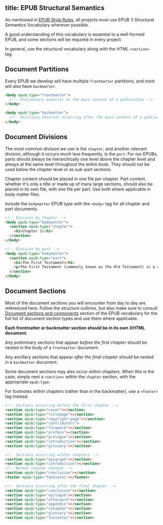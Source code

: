 title: EPUB Structural Semantics
---

As mentioned in [EPUB Style Rules](epub_style.html), all projects must use EPUB 3 Structural Semantics Vocabulary wherever possible.

A good understanding of this vocabulary is essential to a well-formed EPUB, and some sections will be required in every project.

In general, use the structural vocabulary along with the HTML `<section>` tag.

## Document Partitions

Every EPUB we develop will have multiple `frontmatter` partitions, and most will also have `backmatter`.

```html
<body epub:type="frontmatter">
  <!-- Preliminary material to the main content of a publication -->
</body>

<body epub:type="backmatter">
  <!-- Ancillary material occurring after the main content of a publication. -->
</body>
```

## Document Divisions

The most common division we use is the `chapter`, and another relevant division, although it occurs much less frequently, is the `part`. For our EPUBs, parts should always be hierarchically one level above the chapter level and always at the same level throughout the entire book. They should not be used below the chapter level or as sub-part sections.

Chapter content should be placed in one file per chapter. Part content, whether it's only a title or made up of many large sections, should also be placed in its own file, with one file per part. Use both where applicable in body matter files.

Include the `bodymatter` EPUB type with the `<body>` tag for all chapter and part documents.

```html
<!-- Division by chapter -->
<body epub:type="bodymatter">
  <section epub:type="chapter">
    <h1>Chapter 1</h1>
  </section>
</body>

<!-- Division by part -->
<body epub:type="bodymatter">
  <section epub:type="part">
    <h1>The First Testament</h1>
    <p>The First Testament (commonly known as the Old Testament) is a collection of books that make up the first three-quarters of the Bible. Our designation of the Bible's two main parts as "First" and "New" follows the example of the book of Hebrews…</p>
  </section>
</body>
```

## Document Sections

Most of the document sections you will encounter from day to day are referenced here. Follow the structure outlines, but also make sure to consult [Document sections and components](https://idpf.github.io/epub-vocabs/structure/#h_sections) section of the EPUB vocabulary for the full list of document section types and use them where applicable.

**Each frontmatter or backmatter section should be in its own XHTML document.**

Any preliminary sections that appear _before the first chapter_ should be nested in the body of a `frontmatter` document.

Any ancillary sections that appear _after the final chapter_ should be nested in a `backmatter` document.

Some document sections may also occur within chapters. When this is the case, simply nest a `<section>` within the `chapter` section, with the appropriate `epub:type`.

For footnotes within chapters (rather than in the backmatter), use a `<footer>` tag instead.

```html
<!-- Sections occurring before the first chapter -->
<section epub:type="cover"></section>
<section epub:type="titlepage"></section>
<section epub:type="copyright-page"></section>
<section epub:type="contributors">
<section epub:type="foreword"></section>
<section epub:type="preface"></section>
<section epub:type="prologue"></section>
<section epub:type="introduction"></section>
<section epub:type="glossary"></section>

<!-- Sections occurring within chapters -->
<section epub:type="epigraph"></section>
<section epub:type="introduction"></section>
<!-- Normal chapter content -->
<section epub:type="conclusion"></section>
<footer epub:type="footnotes"></footer>

<!-- Sections occurring after the final chapter -->
<section epub:type="conclusion"></section>
<section epub:type="epilogue"></section>
<section epub:type="afterword"></section>
<section epub:type="appendix"></section>
<section epub:type="colophon"></section>
<section epub:type="glossary"></section>
<section epub:type="footnotes"></section>
```
